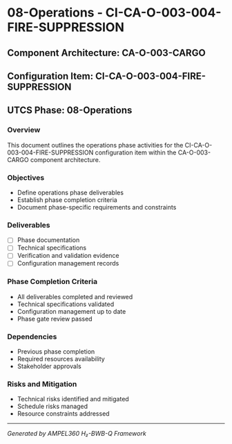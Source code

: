 # 08-Operations - CI-CA-O-003-004-FIRE-SUPPRESSION

## Component Architecture: CA-O-003-CARGO
## Configuration Item: CI-CA-O-003-004-FIRE-SUPPRESSION
## UTCS Phase: 08-Operations

### Overview
This document outlines the operations phase activities for the CI-CA-O-003-004-FIRE-SUPPRESSION configuration item within the CA-O-003-CARGO component architecture.

### Objectives
- Define operations phase deliverables
- Establish phase completion criteria
- Document phase-specific requirements and constraints

### Deliverables
- [ ] Phase documentation
- [ ] Technical specifications
- [ ] Verification and validation evidence
- [ ] Configuration management records

### Phase Completion Criteria
- All deliverables completed and reviewed
- Technical specifications validated
- Configuration management up to date
- Phase gate review passed

### Dependencies
- Previous phase completion
- Required resources availability
- Stakeholder approvals

### Risks and Mitigation
- Technical risks identified and mitigated
- Schedule risks managed
- Resource constraints addressed

---
*Generated by AMPEL360 H₂-BWB-Q Framework*
